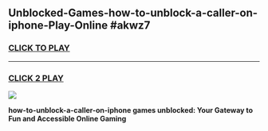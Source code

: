 
## Unblocked-Games-how-to-unblock-a-caller-on-iphone-Play-Online #akwz7
<h3>
<a href="https://news.freeplayer.one?title=how-to-unblock-a-caller-on-iphone&ref=3">CLICK TO PLAY</a></h3>
<hr>

<h3>
<a href="https://news.freeplayer.one?title=how-to-unblock-a-caller-on-iphone&ref=3">CLICK 2 PLAY</a>
  
</h3>

<a href="https://news.freeplayer.one?title=how-to-unblock-a-caller-on-iphone&ref=3"><img src="https://clearcache.store/games.png"></a>


**how-to-unblock-a-caller-on-iphone games unblocked: Your Gateway to Fun and Accessible Online Gaming**
